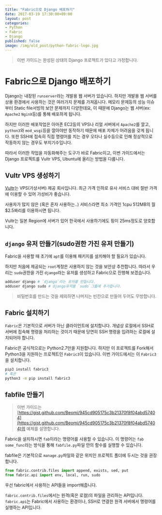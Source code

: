 ```yaml
---
title: "Fabric으로 Django 배포하기"
date: 2017-03-19 17:30:00+09:00
layout: post
categories:
- Python
- Fabric
- Django
published: false
image: /img/old_post/python-fabric-logo.jpg
---
```


> 이번 가이드는 완성된 상태의 Django 프로젝트가 있다고 가정합니다.

# Fabric으로 Django 배포하기

Django는 내장된 `runserver`라는 개발용 웹 서버가 있습니다. 하지만 개발용 웹 서버를 상용 환경에서 사용하는 것은 여러가지 문제를 가져옵니다. 메모리 문제등의 성능 이슈부터 Static file서빙의 보안 문제까지 다양한데요, 이 때문에 Django는 웹 서버(ex: `Apache2` `NginX`등)를 통해 배포하게 됩니다.

하지만 이러한 배포작업은 아마존 EC2등의 VPS나 리얼 서버에서 `Apache2`를 깔고, `python3`와 `mod_wsgi`등을 깔아야만 동작하기 때문에 배포 자체가 어려움을 갖게 됩니다. 또한 SSH에 접속히 직접 명령어를 치는 경우 오타나 실수등으로 인해 정상적으로 작동하지 않는 경우도 부지기수입니다.

따라서 이러한 작업을 자동화해주는 도구가 바로 Fabric이고, 이번 가이드에서는 Django 프로젝트를 Vultr VPS, Ubuntu에 올리는 방법을 다룹니다.

## Vultr VPS 생성하기

[Vultr](vultr.com)는 VPS(가상서버) 제공 회사입니다. 최근 가격 인하로 유사 서비스 대비 절반 가격에 이용할 수 있어 가성비가 좋습니다.

사용자가 많지 않은 (혹은 혼자 사용하는..) 서비스라면 최소 가격인 1cpu 512MB의 월 $2.5짜리를 이용하시면 됩니다.

Vultr는 일본 Region에 서버가 있어 한국에서 사용하기에도 핑이 25ms정도로 양호합니다.

## `django` 유저 만들기(sudo권한 가진 유저 만들기)

Fabric을 사용할 때 초기에 `apt`를 이용해 패키지를 설치해야 할 필요가 있습니다.

하지만 처음에 제공되는 `root`계정은 사용하지 않는 것을 보안상 추천합니다. 따라서 우리는 `sudo`권한을 가진 `django`라는 유저를 생성하고 Fabric으로 진행해 보겠습니다.

```bash
adduser django # `django`라는 유저를 만듭니다.
adduser django sudo # django유저를 `sudo`그룹에 추가합니다.
```

> 비밀번호를 만드는 것을 제외하면 나머지는 빈칸으로 만들어 두어도 무방합니다.

## Fabric 설치하기

`Fabric`은 기본적으로 서버가 아닌 클라이언트에 설치합니다. 개념상 로컬에서 SSH로 서버에 접속해 명령을 처리하는 것이기 때문에 당연히 SSH 명령을 입려하는 로컬에 설치되어야 합니다.

Fabric은 공식적으로는 Python2.7만을 지원합니다. 하지만 이 프로젝트를 Fork해서 Python3을 지원하는 프로젝트인 `Fabric3`이 있습니다. 이번 가이드에서는 이 `Fabric3`을 설치합니다.

```sh
pip3 install fabric3
# 혹은
python3 -m pip install fabric3
```

## fabfile 만들기

> 이번 가이드는 [https://gist.github.com/Beomi/945cd905175c3b21370f8f04abd57404](https://gist.github.com/Beomi/945cd905175c3b21370f8f04abd57404)의 예제를 설명합니다.

Fabric을 설치하시면 `fab`이라는 명령어를 사용할 수 있습니다. 이 명령어는 `fab some_func`라는 방식을 통해 `fabfile.py`파일 안의 함수를 실행할 수 있습니다.

fabfile은 기본적으로 `manage.py`파일와 같은 위치인 프로젝트 폴더에 두시는 것을 권장합니다.

```py
from fabric.contrib.files import append, exists, sed, put
from fabric.api import env, local, run, sudo
```

우선 fabric에서 사용하는 API들을 import해줍니다.

`fabric.contrib.files`에서는 원격(혹은 로컬)의 파일을 관리하는 API입니다. `fabric.api`는 Fabric에서 사용하는 환경이나, SSH로 연결한 원격 서버에서 명령어를 실행하는 API입니다.


